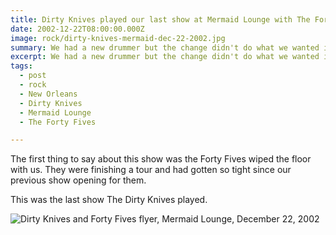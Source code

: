 ```yaml
---
title: Dirty Knives played our last show at Mermaid Lounge with The Forty Fives.
date: 2002-12-22T08:00:00.000Z
image: rock/dirty-knives-mermaid-dec-22-2002.jpg
summary: We had a new drummer but the change didn't do what we wanted it to.
excerpt: We had a new drummer but the change didn't do what we wanted it to.
tags:
  - post 
  - rock
  - New Orleans
  - Dirty Knives
  - Mermaid Lounge
  - The Forty Fives

---
```


The first thing to say about this show was the Forty Fives wiped the floor with us. They were finishing a tour and had gotten so tight since our previous show opening for them.

This was the last show The Dirty Knives played.

![Dirty Knives and Forty Fives flyer, Mermaid Lounge, December 22, 2002](/static/img/rock/dirty-knives-mermaid-dec-22-2002.jpg "Dirty Knives and Immortal Lee County Killers flyer,  Mermaid Lounge, December 22, 2002")